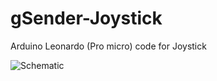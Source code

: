 # gSender-Joystick
Arduino Leonardo (Pro micro) code for Joystick


![Schematic](https://github.com/vazhure/gSender-Joystick/assets/124382776/7f567c59-e465-458a-9724-8febf45076be)
